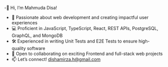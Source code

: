 -👋 Hi, I’m Mahmuda Disa!
- 👀 Passionate about web development and creating impactful user experiences
- 💻 Proficient in JavaScript, TypeScript, React, REST APIs, PostgreSQL, GraphQL, and MongoDB
- 🛠 Experienced in writing Unit Tests and E2E Tests to ensure high-quality software
- 🤝 Open to collaborating on exciting Frontend and full-stack web projects
- 📫 Let’s connect! dishamirza.h@gmail.com

<!---
mahmudaakterdisa/mahmudaakterdisa is a ✨ special ✨ repository because its `README.md` (this file) appears on your GitHub profile.
You can click the Preview link to take a look at your changes.
--->
